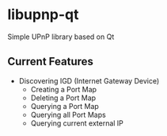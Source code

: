 # libupnp-qt
Simple UPnP library based on Qt

## Current Features
* Discovering IGD (Internet Gateway Device)
  * Creating a Port Map
  * Deleting a Port Map
  * Querying a Port Map
  * Querying all Port Maps
  * Querying current external IP
